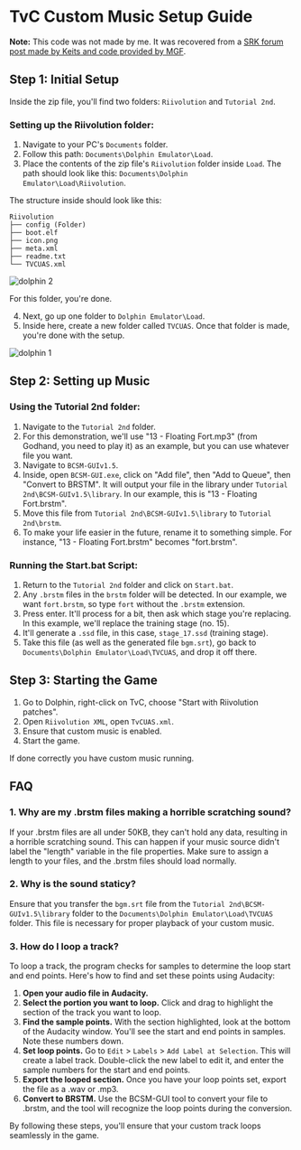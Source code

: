# TvC Custom Music Setup Guide

**Note:** This code was not made by me. It was recovered from a [SRK forum post made by Keits and code provided by MGF](https://archive.supercombo.gg/t/id-like-to-replace-the-music-on-the-tvc-disc-anyone-want-to-help-figure-this-out/91217/116?page=5).

## Step 1: Initial Setup

Inside the zip file, you'll find two folders: `Riivolution` and `Tutorial 2nd`.

### Setting up the Riivolution folder:

1. Navigate to your PC's `Documents` folder.
2. Follow this path: `Documents\Dolphin Emulator\Load`.
3. Place the contents of the zip file's `Riivolution` folder inside `Load`. The path should look like this: `Documents\Dolphin Emulator\Load\Riivolution`.

The structure inside should look like this:

```
Riivolution
├── config (Folder)
├── boot.elf
├── icon.png
├── meta.xml
├── readme.txt
└── TVCUAS.xml
```
![dolphin 2](https://github.com/cce2955/TvCDolphinRiivolution/assets/44739551/e5e2ea7d-e532-463a-8799-ec422222b5f4)


For this folder, you're done.

4. Next, go up one folder to `Dolphin Emulator\Load`.
5. Inside here, create a new folder called `TVCUAS`. Once that folder is made, you're done with the setup.

![dolphin 1](https://github.com/cce2955/TvCDolphinRiivolution/assets/44739551/bd45d2a9-46b1-41e2-9958-d36d650a756d)


## Step 2: Setting up Music

### Using the Tutorial 2nd folder:

1. Navigate to the `Tutorial 2nd` folder.
2. For this demonstration, we'll use "13 - Floating Fort.mp3" (from Godhand, you need to play it) as an example, but you can use whatever file you want.
3. Navigate to `BCSM-GUIv1.5`.
4. Inside, open `BCSM-GUI.exe`, click on "Add file", then "Add to Queue", then "Convert to BRSTM". It will output your file in the library under `Tutorial 2nd\BCSM-GUIv1.5\library`. In our example, this is "13 - Floating Fort.brstm".
5. Move this file from `Tutorial 2nd\BCSM-GUIv1.5\library` to `Tutorial 2nd\brstm`. 
6. To make your life easier in the future, rename it to something simple. For instance, "13 - Floating Fort.brstm" becomes "fort.brstm".

### Running the Start.bat Script:

1. Return to the `Tutorial 2nd` folder and click on `Start.bat`.
2. Any `.brstm` files in the `brstm` folder will be detected. In our example, we want `fort.brstm`, so type `fort` without the `.brstm` extension. 
3. Press enter. It'll process for a bit, then ask which stage you're replacing. In this example, we'll replace the training stage (no. 15). 
4. It'll generate a `.ssd` file, in this case, `stage_17.ssd` (training stage).
5. Take this file (as well as the generated file `bgm.srt`), go back to `Documents\Dolphin Emulator\Load\TVCUAS`, and drop it off there.

## Step 3: Starting the Game

1. Go to Dolphin, right-click on TvC, choose "Start with Riivolution patches".
2. Open `Riivolution XML`, open `TvCUAS.xml`.
3. Ensure that custom music is enabled.
4. Start the game.

If done correctly you have custom music running.
## FAQ

### 1. Why are my .brstm files making a horrible scratching sound?

If your .brstm files are all under 50KB, they can't hold any data, resulting in a horrible scratching sound. This can happen if your music source didn't label the "length" variable in the file properties. Make sure to assign a length to your files, and the .brstm files should load normally.

### 2. Why is the sound staticy?

Ensure that you transfer the `bgm.srt` file from the `Tutorial 2nd\BCSM-GUIv1.5\library` folder to the `Documents\Dolphin Emulator\Load\TVCUAS` folder. This file is necessary for proper playback of your custom music.

### 3. How do I loop a track?

To loop a track, the program checks for samples to determine the loop start and end points. Here's how to find and set these points using Audacity:

1. **Open your audio file in Audacity.**
2. **Select the portion you want to loop.** Click and drag to highlight the section of the track you want to loop.
3. **Find the sample points.** With the section highlighted, look at the bottom of the Audacity window. You'll see the start and end points in samples. Note these numbers down.
4. **Set loop points.** Go to `Edit` > `Labels` > `Add Label at Selection`. This will create a label track. Double-click the new label to edit it, and enter the sample numbers for the start and end points.
5. **Export the looped section.** Once you have your loop points set, export the file as a .wav or .mp3.
6. **Convert to BRSTM.** Use the BCSM-GUI tool to convert your file to .brstm, and the tool will recognize the loop points during the conversion.

By following these steps, you'll ensure that your custom track loops seamlessly in the game.
